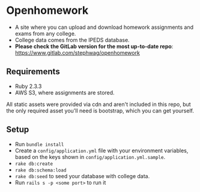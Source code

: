 # Openhomework
* A site where you can upload and download homework assignments and exams from any college.
* College data comes from the IPEDS database.
* **Please check the GitLab version for the most up-to-date repo**: https://www.gitlab.com/stephwag/openhomework

## Requirements
* Ruby 2.3.3
* AWS S3, where assignments are stored.

All static assets were provided via cdn and aren't included in this repo, but the only required asset you'll need is bootstrap, which you can get yourself.

## Setup
* Run `bundle install`
* Create a `config/application.yml` file with your environment variables, based on the keys shown in `config/application.yml.sample`.
* `rake db:create`
* `rake db:schema:load`
* `rake db:seed` to seed your database with college data.
* Run `rails s -p <some port>` to run it
